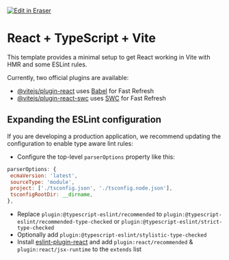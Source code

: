 <p><a target="_blank" href="https://app.eraser.io/workspace/pYuc91e2YlaTjbCzNYUj" id="edit-in-eraser-github-link"><img alt="Edit in Eraser" src="https://firebasestorage.googleapis.com/v0/b/second-petal-295822.appspot.com/o/images%2Fgithub%2FOpen%20in%20Eraser.svg?alt=media&amp;token=968381c8-a7e7-472a-8ed6-4a6626da5501"></a></p>

# React + TypeScript + Vite
This template provides a minimal setup to get React working in Vite with HMR and some ESLint rules.

Currently, two official plugins are available:

- [﻿@vitejs/plugin-react](https://github.com/vitejs/vite-plugin-react/blob/main/packages/plugin-react/README.md)  uses [﻿Babel](https://babeljs.io/)  for Fast Refresh
- [﻿@vitejs/plugin-react-swc](https://github.com/vitejs/vite-plugin-react-swc)  uses [﻿SWC](https://swc.rs/)  for Fast Refresh
## Expanding the ESLint configuration
If you are developing a production application, we recommend updating the configuration to enable type aware lint rules:

- Configure the top-level `parserOptions`  property like this:
```js
parserOptions: {
 ecmaVersion: 'latest',
 sourceType: 'module',
 project: ['./tsconfig.json', './tsconfig.node.json'],
 tsconfigRootDir: __dirname,
},
```
- Replace `plugin:@typescript-eslint/recommended`  to `plugin:@typescript-eslint/recommended-type-checked`  or `plugin:@typescript-eslint/strict-type-checked` 
- Optionally add `plugin:@typescript-eslint/stylistic-type-checked` 
- Install [﻿eslint-plugin-react](https://github.com/jsx-eslint/eslint-plugin-react)  and add `plugin:react/recommended`  & `plugin:react/jsx-runtime`  to the `extends`  list




<!--- Eraser file: https://app.eraser.io/workspace/pYuc91e2YlaTjbCzNYUj --->